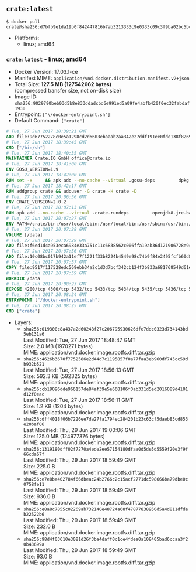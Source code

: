 ## `crate:latest`

```console
$ docker pull crate@sha256:d7bfb9e1da19b0f842447816b7ab3213333c9e0333c09c3f9ba02bc5bcc22353
```

-	Platforms:
	-	linux; amd64

### `crate:latest` - linux; amd64

-	Docker Version: 17.03.1-ce
-	Manifest MIME: `application/vnd.docker.distribution.manifest.v2+json`
-	Total Size: **127.5 MB (127542662 bytes)**  
	(compressed transfer size, not on-disk size)
-	Image ID: `sha256:9029790beb03d5b8e833ddadcbd6e991ed5a09fe4abfb420f0ec32fabdaf1930`
-	Entrypoint: `["\/docker-entrypoint.sh"]`
-	Default Command: `["crate"]`

```dockerfile
# Tue, 27 Jun 2017 18:39:21 GMT
ADD file:9d67752278c0e5a1298cd2d6603ebaaab2aa342e27ddf191ee0fde138f82698c in / 
# Tue, 27 Jun 2017 18:39:45 GMT
CMD ["/bin/sh"]
# Tue, 27 Jun 2017 18:40:35 GMT
MAINTAINER Crate.IO GmbH office@crate.io
# Tue, 27 Jun 2017 18:41:00 GMT
ENV GOSU_VERSION=1.9
# Tue, 27 Jun 2017 18:42:00 GMT
RUN set -x     && apk add --no-cache --virtual .gosu-deps         dpkg         gnupg         curl     && export ARCH=$(echo $(dpkg --print-architecture) | cut -d"-" -f3)     && curl -o /usr/local/bin/gosu -fSL "https://github.com/tianon/gosu/releases/download/$GOSU_VERSION/gosu-$ARCH"     && curl -o /usr/local/bin/gosu.asc -fSL "https://github.com/tianon/gosu/releases/download/$GOSU_VERSION/gosu-$ARCH.asc"     && export GNUPGHOME="$(mktemp -d)"     && gpg --keyserver ha.pool.sks-keyservers.net --recv-keys B42F6819007F00F88E364FD4036A9C25BF357DD4     && gpg --batch --verify /usr/local/bin/gosu.asc /usr/local/bin/gosu     && rm -r "$GNUPGHOME" /usr/local/bin/gosu.asc     && chmod +x /usr/local/bin/gosu     && gosu nobody true     && apk del .gosu-deps
# Tue, 27 Jun 2017 18:42:17 GMT
RUN addgroup crate && adduser -G crate -H crate -D
# Tue, 27 Jun 2017 20:06:56 GMT
ENV CRATE_VERSION=2.0.2
# Tue, 27 Jun 2017 20:07:13 GMT
RUN apk add --no-cache --virtual .crate-rundeps         openjdk8-jre-base         python3         openssl         sigar     && apk add --no-cache --virtual .build-deps         curl         gnupg         tar     && curl -fSL -O https://cdn.crate.io/downloads/releases/crate-$CRATE_VERSION.tar.gz     && curl -fSL -O https://cdn.crate.io/downloads/releases/crate-$CRATE_VERSION.tar.gz.asc     && export GNUPGHOME="$(mktemp -d)"     && gpg --keyserver ha.pool.sks-keyservers.net --recv-keys 90C23FC6585BC0717F8FBFC37FAAE51A06F6EAEB     && gpg --batch --verify crate-$CRATE_VERSION.tar.gz.asc crate-$CRATE_VERSION.tar.gz     && rm -r "$GNUPGHOME" crate-$CRATE_VERSION.tar.gz.asc     && mkdir /crate     && tar -xf crate-$CRATE_VERSION.tar.gz -C /crate --strip-components=1     && rm crate-$CRATE_VERSION.tar.gz     && ln -s /usr/bin/python3 /usr/bin/python     && rm /crate/plugins/crate-sigar/libsigar-amd64-linux.so     && apk del .build-deps
# Tue, 27 Jun 2017 20:07:27 GMT
ENV PATH=/crate/bin:/usr/local/sbin:/usr/local/bin:/usr/sbin:/usr/bin:/sbin:/bin
# Tue, 27 Jun 2017 20:07:28 GMT
VOLUME [/data]
# Tue, 27 Jun 2017 20:07:29 GMT
ADD file:f6ed1d4a953eca6984e33a751c11c6838562c006ffa19ab36d121906728e94db in /crate/config/crate.yml 
# Tue, 27 Jun 2017 20:07:56 GMT
ADD file:10c08bc017b942a11ef7f1221f33b8224b4549e98c74b9f84e2495fcfb60d8ce in /crate/config/log4j2.properties 
# Tue, 27 Jun 2017 20:07:57 GMT
COPY file:9517f117528edc569ebb34a2c1d3d7bcf342cb124f3b833a681768549d61ebfb in / 
# Tue, 27 Jun 2017 20:07:59 GMT
WORKDIR /data
# Tue, 27 Jun 2017 20:08:23 GMT
EXPOSE 4200/tcp 4300/tcp 5432/tcp 5433/tcp 5434/tcp 5435/tcp 5436/tcp 5437/tcp 5438/tcp 5439/tcp 5440/tcp 5441/tcp 5442/tcp 5443/tcp 5444/tcp 5445/tcp 5446/tcp 5447/tcp 5448/tcp 5449/tcp 5450/tcp 5451/tcp 5452/tcp 5453/tcp 5454/tcp 5455/tcp 5456/tcp 5457/tcp 5458/tcp 5459/tcp 5460/tcp 5461/tcp 5462/tcp 5463/tcp 5464/tcp 5465/tcp 5466/tcp 5467/tcp 5468/tcp 5469/tcp 5470/tcp 5471/tcp 5472/tcp 5473/tcp 5474/tcp 5475/tcp 5476/tcp 5477/tcp 5478/tcp 5479/tcp 5480/tcp 5481/tcp 5482/tcp 5483/tcp 5484/tcp 5485/tcp 5486/tcp 5487/tcp 5488/tcp 5489/tcp 5490/tcp 5491/tcp 5492/tcp 5493/tcp 5494/tcp 5495/tcp 5496/tcp 5497/tcp 5498/tcp 5499/tcp 5500/tcp 5501/tcp 5502/tcp 5503/tcp 5504/tcp 5505/tcp 5506/tcp 5507/tcp 5508/tcp 5509/tcp 5510/tcp 5511/tcp 5512/tcp 5513/tcp 5514/tcp 5515/tcp 5516/tcp 5517/tcp 5518/tcp 5519/tcp 5520/tcp 5521/tcp 5522/tcp 5523/tcp 5524/tcp 5525/tcp 5526/tcp 5527/tcp 5528/tcp 5529/tcp 5530/tcp 5531/tcp 5532/tcp
# Tue, 27 Jun 2017 20:08:24 GMT
ENTRYPOINT ["/docker-entrypoint.sh"]
# Tue, 27 Jun 2017 20:08:25 GMT
CMD ["crate"]
```

-	Layers:
	-	`sha256:019300c8a437a2d60248f27c206795930626dfe7ddc0323d734143bd5eb131a6`  
		Last Modified: Tue, 27 Jun 2017 18:48:47 GMT  
		Size: 2.0 MB (1970271 bytes)  
		MIME: application/vnd.docker.image.rootfs.diff.tar.gzip
	-	`sha256:4626b3670f7752586e2d44d7c1195857f0a77faa3eb960df745cc59db932b521`  
		Last Modified: Tue, 27 Jun 2017 18:56:13 GMT  
		Size: 592.3 KB (592325 bytes)  
		MIME: application/vnd.docker.image.rootfs.diff.tar.gzip
	-	`sha256:cb19096dde966157de84af39e5e668106f0ab331d5ed2016089d4101d12f0eac`  
		Last Modified: Tue, 27 Jun 2017 18:56:11 GMT  
		Size: 1.2 KB (1204 bytes)  
		MIME: application/vnd.docker.image.rootfs.diff.tar.gzip
	-	`sha256:dff4018f06b7226ee7da27fa1794ec284201b23c63cf5daeb85cd853e20baf06`  
		Last Modified: Thu, 29 Jun 2017 19:00:06 GMT  
		Size: 125.0 MB (124977376 bytes)  
		MIME: application/vnd.docker.image.rootfs.diff.tar.gzip
	-	`sha256:1319180dff02f7270a4ede2ee57154180dfaa0d5de5d5559f20e3f9f66cda67f`  
		Last Modified: Thu, 29 Jun 2017 18:59:49 GMT  
		Size: 225.0 B  
		MIME: application/vnd.docker.image.rootfs.diff.tar.gzip
	-	`sha256:e7e8ba402784f66dbeac24b2766c2c15acf2771dc598666ba79dbe0c0758fe11`  
		Last Modified: Thu, 29 Jun 2017 18:59:49 GMT  
		Size: 936.0 B  
		MIME: application/vnd.docker.image.rootfs.diff.tar.gzip
	-	`sha256:e8a8c7855c02269ab732140e48724a68f47877838950d5a4d811dfdeb22522b6`  
		Last Modified: Thu, 29 Jun 2017 18:59:49 GMT  
		Size: 232.0 B  
		MIME: application/vnd.docker.image.rootfs.diff.tar.gzip
	-	`sha256:98d4f03610e3081d26f3ba4daff0c1ce4fdea0a108405bad6ccaa3f20b43699a`  
		Last Modified: Thu, 29 Jun 2017 18:59:49 GMT  
		Size: 93.0 B  
		MIME: application/vnd.docker.image.rootfs.diff.tar.gzip
